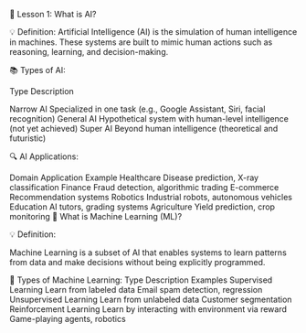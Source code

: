 🧠 Lesson 1: What is AI?

💡 Definition:
Artificial Intelligence (AI) is the simulation of human intelligence in machines. These systems are built to mimic human actions such as reasoning, learning, and decision-making.

📚 Types of AI:

Type	     Description

Narrow AI	Specialized in one task (e.g., Google Assistant, Siri, facial recognition)
General AI	Hypothetical system with human-level intelligence (not yet achieved)
Super AI	Beyond human intelligence (theoretical and futuristic)


🔍 AI Applications:

Domain	Application Example
Healthcare	Disease prediction, X-ray classification
Finance	Fraud detection, algorithmic trading
E-commerce	Recommendation systems
Robotics	Industrial robots, autonomous vehicles
Education	AI tutors, grading systems
Agriculture	Yield prediction, crop monitoring
🤖 What is Machine Learning (ML)?

💡 Definition:

Machine Learning is a subset of AI that enables systems to learn patterns from data and make decisions without being explicitly programmed.

📘 Types of Machine Learning:
Type	Description	Examples
Supervised Learning	Learn from labeled data	Email spam detection, regression
Unsupervised Learning	Learn from unlabeled data	Customer segmentation
Reinforcement Learning	Learn by interacting with environment via reward	Game-playing agents, robotics
